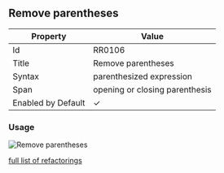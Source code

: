 ## Remove parentheses

| Property | Value |
| -------- | ----- |
| Id | RR0106 |
| Title | Remove parentheses |
| Syntax | parenthesized expression |
| Span | opening or closing parenthesis |
| Enabled by Default | &#x2713; |

### Usage

![Remove parentheses](../../images/refactorings/RemoveParentheses.png)

[full list of refactorings](Refactorings.md)